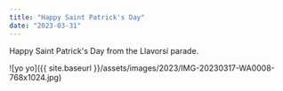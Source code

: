```yaml
---
title: "Happy Saint Patrick's Day"
date: "2023-03-31"
---
```


Happy Saint Patrick's Day from the Llavorsí parade.

![yo yo]({{ site.baseurl }}/assets/images/2023/IMG-20230317-WA0008-768x1024.jpg)
